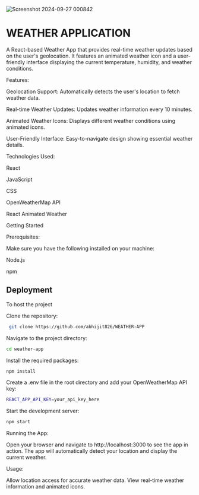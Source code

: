 ![Screenshot 2024-09-27 000842](https://github.com/user-attachments/assets/4c64f306-6766-4abd-bc77-8c0a8a3de980)

# WEATHER APPLICATION

A React-based Weather App that provides real-time weather updates based on the user's geolocation. It features an animated weather icon and a user-friendly interface displaying the current temperature, humidity, and weather conditions.

Features:

Geolocation Support: Automatically detects the user's location to fetch weather data.

Real-time Weather Updates: Updates weather information every 10 minutes.

Animated Weather Icons: Displays different weather conditions using animated icons.

User-Friendly Interface: Easy-to-navigate design showing essential weather details.

Technologies Used:

React

JavaScript

CSS

OpenWeatherMap API

React Animated Weather

Getting Started

Prerequisites:

Make sure you have the following installed on your machine:

Node.js

npm


## Deployment

To host the project

Clone the repository:
```bash
 git clone https://github.com/abhijit826/WEATHER-APP
```
Navigate to the project directory:

```bash
cd weather-app
```
Install the required packages:

```bash
npm install
```
Create a .env file in the root directory and add your OpenWeatherMap API key:

```bash
REACT_APP_API_KEY=your_api_key_here
```
Start the development server:

```bash
npm start
```

Running the App:

Open your browser and navigate to http://localhost:3000 to see the app in action. The app will automatically detect your location and display the current weather.

Usage:

Allow location access for accurate weather data.
View real-time weather information and animated icons.


